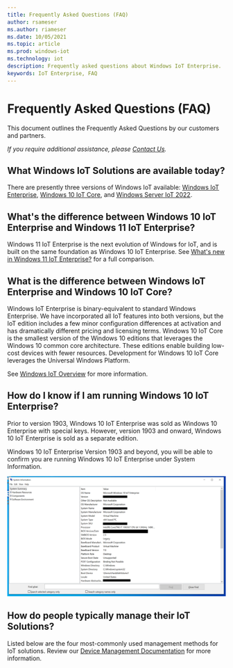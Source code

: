 ```yaml
---
title: Frequently Asked Questions (FAQ)
author: rsameser
ms.author: riameser
ms.date: 10/05/2021
ms.topic: article
ms.prod: windows-iot
ms.technology: iot
description: Frequently asked questions about Windows IoT Enterprise.
keywords: IoT Enterprise, FAQ
---
```


# Frequently Asked Questions (FAQ)
This document outlines the Frequently Asked Questions by our customers and partners.

*If you require additional assistance, please [Contact Us](./Contact-Us.md).*

## What Windows IoT Solutions are available today?
There are presently three versions of Windows IoT available: [Windows IoT Enterprise](/windows/iot-core/windows-iot-enterprise), [Windows 10 IoT Core](/windows/iot-core/windows-iot-core), and [Windows Server IoT 2022](/windows/iot-core/windows-server).

## What's the difference between Windows 10 IoT Enterprise and Windows 11 IoT Enterprise?
Windows 11 IoT Enterprise is the next evolution of Windows for IoT, and is built on the same foundation as Windows 10 IoT Enterprise. See [What's new in Windows 11 IoT Enterprise?](/windows/iot/product-family/what's-new-in-windows-11-iot-enterprise) for a full comparison.

## What is the difference between Windows IoT Enterprise and Windows 10 IoT Core?
Windows IoT Enterprise is binary-equivalent to standard Windows Enterprise. We have incorporated all IoT features into both versions, but the IoT edition includes a few minor configuration differences at activation and has dramatically different pricing and licensing terms. Windows 10 IoT Core is the smallest version of the Windows 10 editions that leverages the Windows 10 common core architecture. These editions enable building low-cost devices with fewer resources. Development for Windows 10 IoT Core leverages the Universal Windows Platform.

See [Windows IoT Overview](../product-family/windows-iot.md) for more information.

## How do I know if I am running Windows 10 IoT Enterprise?
Prior to version 1903, Windows 10 IoT Enterprise was sold as Windows 10 Enterprise with special keys.
However, version 1903 and onward, Windows 10 IoT Enterprise is sold as a separate edition.

Windows 10 IoT Enterprise Version 1903 and beyond, you will be able to confirm you are running Windows 10 IoT Enterprise under System Information.

![Windows 10 IoT Enterprise System Information](./media/System-Information.png)


## How do people typically manage their IoT Solutions?
Listed below are the four most-commonly used management methods for IoT solutions. Review our [Device Management Documentation](./Device-Management/Device-Management-Overview.md) for more information.
